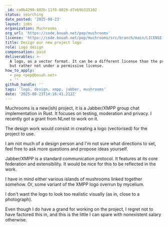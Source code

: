 ```yaml
---
_id: ca0b4290-802b-11f0-8929-d7eb9b335102
status: searching
date_posted: '2025-08-23'
layout: jobs
organization: Muchrooms
org_url: 'https://code.bouah.net/pep/muchrooms'
license: 'https://code.bouah.net/pep/muchrooms/src/branch/main/LICENSE'
title: Design our new project logo
role: Logo design
compensation: paid
deliverables: >-
  A logo, as a vector format. It can be a different license than the project's,
  but rather not under a permissive license.
how_to_apply:
  - pep <pep@bouah.net>
  - ''
github_handle: ''
tags: 'logo, design, xmpp, jabber, mushrooms'
date: '2025-08-23T14:16:41.212Z'
---
```

Muchrooms is a new(ish) project, it is a Jabber/XMPP group chat implementation in Rust. It focuses on testing, moderation and privacy. I recently got a grant from NLnet to work on it.

The design work would consist in creating a logo (vectorised) for the project to use.

I am not much of a design person and I'm not sure what directions to set, feel free to ask more questions and propose ideas yourself.

Jabber/XMPP is a standard communication protocol. It features at its core federation and extensibility. It would be nice for this to be reflected in the work.

I have in mind either various islands of mushrooms linked together somehow.
Or, some variant of the XMPP logo overrun by mycelium.

I don't want the logo to look too realistic visually (as in, close to a photograph).

Even though I do have a grand for working on the project, I regret not to have factored this in, and this is the little I can spare with nonexistent salary otherwise.
